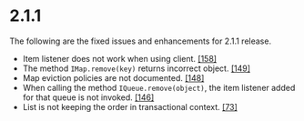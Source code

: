 

# 2.1.1


The following are the fixed issues and enhancements for 2.1.1 release.

- Item listener does not work when using client. <a href="https://github.com/hazelcast/hazelcast/issues/158" target="_blank">[158]</a>
- The method `IMap.remove(key)` returns incorrect object. <a href="https://github.com/hazelcast/hazelcast/issues/149" target="_blank">[149]</a>
- Map eviction policies are not documented. <a href="https://github.com/hazelcast/hazelcast/issues/148" target="_blank">[148]</a>
- When calling the method `IQueue.remove(object)`, the item listener added for that queue is not invoked. <a href="https://github.com/hazelcast/hazelcast/issues/146" target="_blank">[146]</a>
- List is not keeping the order in transactional context. <a href="https://github.com/hazelcast/hazelcast/issues/73" target="_blank">[73]</a>

